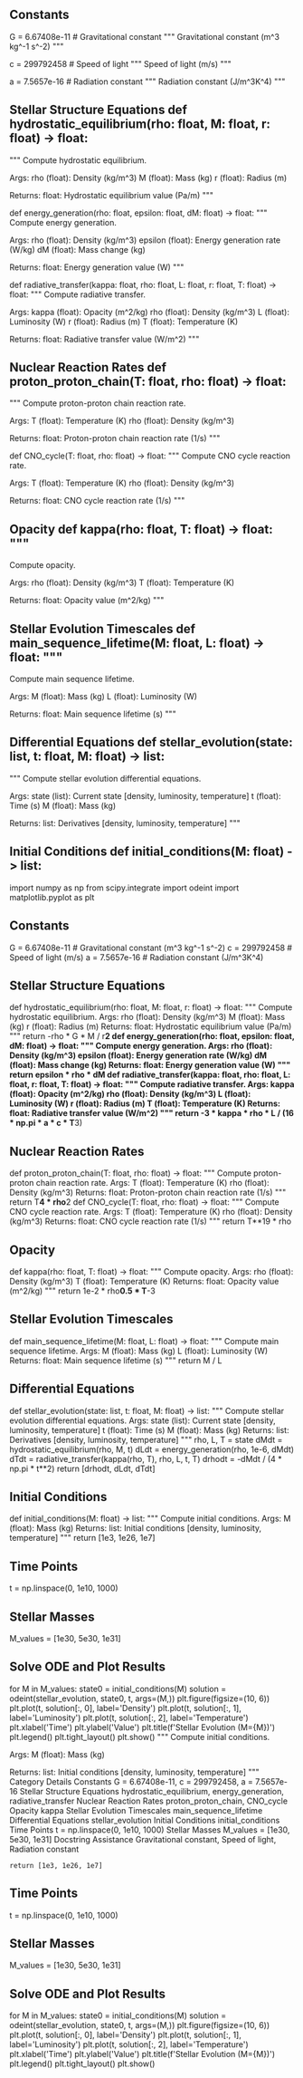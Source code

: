 ## Constants 
G = 6.67408e-11  # Gravitational constant 
""" 
Gravitational constant (m^3 kg^-1 s^-2) 
""" 
 
c = 299792458   # Speed of light 
""" 
Speed of light (m/s) 
""" 
 
a = 7.5657e-16  # Radiation constant 
""" 
Radiation constant (J/m^3K^4) 
""" 
 
## Stellar Structure Equations def hydrostatic_equilibrium(rho: float, M: float, r: float) -> float: 
""" 
Compute hydrostatic equilibrium. 
 
Args:     rho (float): Density (kg/m^3) 
    M (float): Mass (kg) 
    r (float): Radius (m) 
 
Returns:     float: Hydrostatic equilibrium value (Pa/m) """ 
 
def energy_generation(rho: float, epsilon: float, dM: float) -> float: 
""" 
Compute energy generation. 
 
Args:     rho (float): Density (kg/m^3) 
    epsilon (float): Energy generation rate (W/kg)     dM (float): Mass change (kg) 
 
Returns:     float: Energy generation value (W) 
""" 
 
def radiative_transfer(kappa: float, rho: float, L: float, r: float, T: float) -> float: 
""" 
Compute radiative transfer. 
 
Args:     kappa (float): Opacity (m^2/kg)     rho (float): Density (kg/m^3)     L (float): Luminosity (W)     r (float): Radius (m)     T (float): Temperature (K) 
 
Returns:     float: Radiative transfer value (W/m^2) 
""" 
 
## Nuclear Reaction Rates def proton_proton_chain(T: float, rho: float) -> float: 
""" 
Compute proton-proton chain reaction rate. 
 
Args: 
    T (float): Temperature (K) 
    rho (float): Density (kg/m^3) 
 
Returns: 
    float: Proton-proton chain reaction rate (1/s) 
""" 
 
def CNO_cycle(T: float, rho: float) -> float: """ 
Compute CNO cycle reaction rate. 
 
Args: 
    T (float): Temperature (K) 
    rho (float): Density (kg/m^3) 
 
Returns:     float: CNO cycle reaction rate (1/s) 
""" 
 
## Opacity def kappa(rho: float, T: float) -> float: """ 
Compute opacity. 
 
Args:     rho (float): Density (kg/m^3) 
    T (float): Temperature (K) 
 
Returns:     float: Opacity value (m^2/kg) 
""" 
 
## Stellar Evolution Timescales def main_sequence_lifetime(M: float, L: float) -> float: """ 
Compute main sequence lifetime. 
 
Args: 
    M (float): Mass (kg) 
    L (float): Luminosity (W) 
 
Returns:     float: Main sequence lifetime (s) 
""" 
 
## Differential Equations def stellar_evolution(state: list, t: float, M: float) -> list: 
""" 
Compute stellar evolution differential equations. 
 
Args: 
    state (list): Current state [density, luminosity, temperature]     t (float): Time (s)     M (float): Mass (kg) 
 
Returns:     list: Derivatives [density, luminosity, temperature] 
""" 
 
## Initial Conditions def initial_conditions(M: float) -> list: 
import numpy as np
from scipy.integrate import odeint
import matplotlib.pyplot as plt
## Constants
G = 6.67408e-11  # Gravitational constant (m^3 kg^-1 s^-2)
c = 299792458  # Speed of light (m/s)
a = 7.5657e-16  # Radiation constant (J/m^3K^4)
## Stellar Structure Equations
def hydrostatic_equilibrium(rho: float, M: float, r: float) -> float:
"""
Compute hydrostatic equilibrium.
Args:
rho (float): Density (kg/m^3)
M (float): Mass (kg)
r (float): Radius (m)
Returns:
float: Hydrostatic equilibrium value (Pa/m)
"""
return -rho * G * M / r**2
def energy_generation(rho: float, epsilon: float, dM: float) -> float:
"""
Compute energy generation.
Args:
rho (float): Density (kg/m^3)
epsilon (float): Energy generation rate (W/kg)
dM (float): Mass change (kg)
Returns:
float: Energy generation value (W)
"""
return epsilon * rho * dM
def radiative_transfer(kappa: float, rho: float, L: float, r: float, T: float) -> float:
"""
Compute radiative transfer.
Args:
kappa (float): Opacity (m^2/kg)
rho (float): Density (kg/m^3)
L (float): Luminosity (W)
r (float): Radius (m)
T (float): Temperature (K)
Returns:
float: Radiative transfer value (W/m^2)
"""
return -3 * kappa * rho * L / (16 * np.pi * a * c * T**3)
## Nuclear Reaction Rates
def proton_proton_chain(T: float, rho: float) -> float:
"""
Compute proton-proton chain reaction rate.
Args:
T (float): Temperature (K)
rho (float): Density (kg/m^3)
Returns:
float: Proton-proton chain reaction rate (1/s)
"""
return T**4 * rho**2
def CNO_cycle(T: float, rho: float) -> float:
"""
Compute CNO cycle reaction rate.
Args:
T (float): Temperature (K)
rho (float): Density (kg/m^3)
Returns:
float: CNO cycle reaction rate (1/s)
"""
return T**19 * rho
## Opacity
def kappa(rho: float, T: float) -> float:
"""
Compute opacity.
Args:
rho (float): Density (kg/m^3)
T (float): Temperature (K)
Returns:
float: Opacity value (m^2/kg)
"""
return 1e-2 * rho**0.5 * T**-3
## Stellar Evolution Timescales
def main_sequence_lifetime(M: float, L: float) -> float:
"""
Compute main sequence lifetime.
Args:
M (float): Mass (kg)
L (float): Luminosity (W)
Returns:
float: Main sequence lifetime (s)
"""
return M / L
## Differential Equations
def stellar_evolution(state: list, t: float, M: float) -> list:
"""
Compute stellar evolution differential equations.
Args:
state (list): Current state [density, luminosity, temperature]
t (float): Time (s)
M (float): Mass (kg)
Returns:
list: Derivatives [density, luminosity, temperature]
"""
rho, L, T = state
dMdt = hydrostatic_equilibrium(rho, M, t)
dLdt = energy_generation(rho, 1e-6, dMdt)
dTdt = radiative_transfer(kappa(rho, T), rho, L, t, T)
drhodt = -dMdt / (4 * np.pi * t**2)
return [drhodt, dLdt, dTdt]
## Initial Conditions
def initial_conditions(M: float) -> list:
"""
Compute initial conditions.
Args:
M (float): Mass (kg)
Returns:
list: Initial conditions [density, luminosity, temperature]
"""
return [1e3, 1e26, 1e7]
## Time Points
t = np.linspace(0, 1e10, 1000)
## Stellar Masses
M_values = [1e30, 5e30, 1e31]
## Solve ODE and Plot Results
for M in M_values:
state0 = initial_conditions(M)
solution = odeint(stellar_evolution, state0, t, args=(M,))
plt.figure(figsize=(10, 6))
plt.plot(t, solution[:, 0], label='Density')
plt.plot(t, solution[:, 1], label='Luminosity')
plt.plot(t, solution[:, 2], label='Temperature')
plt.xlabel('Time')
plt.ylabel('Value')
plt.title(f'Stellar Evolution (M={M})')
plt.legend()
plt.tight_layout()
plt.show()
""" 
Compute initial conditions. 
 
Args: 
    M (float): Mass (kg) 
 
Returns: 
    list: Initial conditions [density, luminosity, temperature] 
""" 
Category	Details
Constants	G = 6.67408e-11, c = 299792458, a = 7.5657e-16
Stellar Structure Equations	hydrostatic_equilibrium, energy_generation, radiative_transfer
Nuclear Reaction Rates	proton_proton_chain, CNO_cycle
Opacity	kappa
Stellar Evolution Timescales	main_sequence_lifetime
Differential Equations	stellar_evolution
Initial Conditions	initial_conditions
Time Points	t = np.linspace(0, 1e10, 1000)
Stellar Masses	M_values = [1e30, 5e30, 1e31]
Docstring Assistance	Gravitational constant, Speed of light, Radiation constant

    return [1e3, 1e26, 1e7]
## Time Points
t = np.linspace(0, 1e10, 1000)      
## Stellar Masses
M_values = [1e30, 5e30, 1e31]   
## Solve ODE and Plot Results
for M in M_values:
    state0 = initial_conditions(M)
    solution = odeint(stellar_evolution, state0, t, args=(M,))
    plt.figure(figsize=(10, 6))
    plt.plot(t, solution[:, 0], label='Density')
    plt.plot(t, solution[:, 1], label='Luminosity')
    plt.plot(t, solution[:, 2], label='Temperature')
    plt.xlabel('Time')
    plt.ylabel('Value')
    plt.title(f'Stellar Evolution (M={M})')
    plt.legend()
    plt.tight_layout()
    plt.show()
        